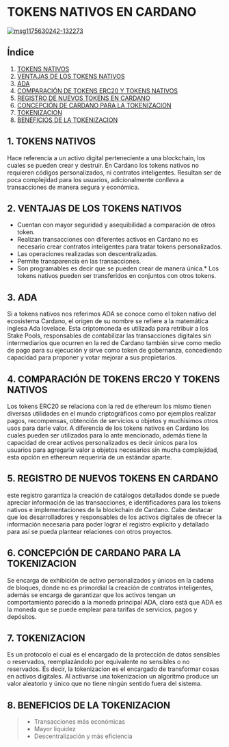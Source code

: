 # TOKENS NATIVOS EN CARDANO
<a href="https://ibb.co/48BTyqB"><img src="https://i.ibb.co/48BTyqB/msg1175630242-132273.jpg" alt="msg1175630242-132273" border="0"></a>
## Índice
1. [TOKENS NATIVOS](TOKENS-NATIVOS)
2. [VENTAJAS DE LOS TOKENS NATIVOS](VENTAJAS-DE-LOS-TOKENS-NATIVOS)
3. [ADA](ADA)
4. [COMPARACIÓN DE TOKENS ERC20 Y TOKENS NATIVOS](COMPARACIÓN-DE-TOKENS-ERC20-Y-TOKENS-NATIVOS)
5. [REGISTRO DE NUEVOS TOKENS EN CARDANO](REGISTRO-DE-NUEVOS-TOKENS-EN-CARDANO)
6. [CONCEPCIÓN DE CARDANO PARA LA TOKENIZACION](CONCEPCIÓN-DE-CARDANO-PARA-LA-TOKENIZACION)
7. [TOKENIZACION](TOKENIZACION)
8. [BENEFICIOS DE LA TOKENIZACION](BENEFICIOS-DE-LA-TOKENIZACION)

## 1. TOKENS NATIVOS

Hace referencia a un activo digital perteneciente a una blockchain, los cuales se pueden crear y destruir. En Cardano los tokens nativos no requieren códigos personalizados, ni contratos inteligentes. Resultan ser de poca complejidad para los usuarios, adicionalmente conlleva a transacciones de manera segura y económica.

## 2. VENTAJAS DE LOS TOKENS NATIVOS

- Cuentan con mayor seguridad y asequibilidad a comparación de otros token.
- Realizan transacciones con diferentes activos en Cardano no es necesario crear contratos inteligentes para tratar tokens personalizados.
- Las operaciones realizadas son descentralizadas.
- Permite transparencia en las transacciones.
- Son programables es decir que se pueden crear de manera única.* Los tokens nativos pueden ser transferidos en conjuntos con otros tokens.

## 3. ADA

Si a tokens nativos nos referimos ADA se conoce como el token nativo del ecosistema Cardano, el origen de su nombre se refiere a la matemática inglesa Ada lovelace. Esta criptomoneda es utilizada para retribuir a los Stake Pools, responsables de contabilizar las transacciones digitales sin intermediarios que ocurren en la red de Cardano también sirve como medio de pago para su ejecución y sirve como token de gobernanza, concediendo capacidad para proponer y votar mejorar a sus propietarios.

## 4. COMPARACIÓN DE TOKENS ERC20 Y TOKENS NATIVOS

Los tokens ERC20 se relaciona con la red de ethereum los mismo tienen diversas utilidades en el mundo criptográficos como por ejemplos realizar pagos, recompensas, obtención de servicios u objetos y muchísimos otros usos para darle valor. A diferencia de los tokens nativos en Cardano los cuales pueden ser utilizados para lo ante mencionado, además tiene la capacidad de crear activos personalizados es decir únicos para los usuarios para agregarle valor a objetos necesarios sin mucha complejidad, esta opción en ethereum requeriría de un estándar aparte.

## 5. REGISTRO DE NUEVOS TOKENS EN CARDANO

este registro garantiza la creación de catálogos detallados donde se puede apreciar información de las transacciones, e identificadores para los tokens nativos e implementaciones de la blockchain de Cardano. Cabe destacar que los desarrolladores y responsables de los activos digitales de ofrecer la información necesaria para poder lograr el registro explícito y detallado para así se pueda plantear relaciones con otros proyectos.

## 6. CONCEPCIÓN DE CARDANO PARA LA TOKENIZACION

Se encarga de exhibición de activo personalizados y únicos en la cadena de bloques, donde no es primordial la creación de contratos inteligentes, además se encarga de garantizar que los activos tengan un comportamiento parecido a la moneda principal ADA, claro está que ADA es la moneda que se puede emplear para tarifas de servicios, pagos y depósitos.

## 7. TOKENIZACION

Es un protocolo el cual es el encargado de la protección de datos sensibles o reservados, reemplazándolo por equivalente no sensibles o no reservados. Es decir, la tokenizacion es el encargado de transformar cosas en activos digitales. Al activarse una tokenizacion un algoritmo produce un valor aleatorio y único que no tiene ningún sentido fuera del sistema.

## 8. BENEFICIOS DE LA TOKENIZACION

>* Transacciones más económicas
>* Mayor liquidez
>* Descentralización y más eficiencia


